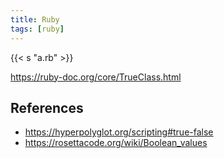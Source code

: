 ```yaml
---
title: Ruby
tags: [ruby]
---
```


{{< s "a.rb" >}}

<https://ruby-doc.org/core/TrueClass.html>

## References

- <https://hyperpolyglot.org/scripting#true-false>
- <https://rosettacode.org/wiki/Boolean_values>
